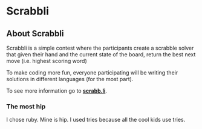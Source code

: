 # Scrabbli

## About Scrabbli

Scrabbli is a simple contest where the participants create a scrabble solver that given their hand and the current state of the board, return the best next move (i.e. highest scoring word)

To make coding more fun, everyone participating will be writing their solutions in different languages (for the most part).

To see more information go to **[scrabb.li](http://scrabb.li)**.


### The most hip
I chose ruby. Mine is hip. I used tries because all the cool kids use tries. 